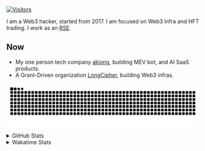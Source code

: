 <!-- markdownlint-disable MD041 MD010 MD033 -->
[![Visitors](https://api.visitorbadge.io/api/daily?path=Akagi201%2FAkagi201&label=Visitors%20Today&countColor=%2337d67a)](https://visitorbadge.io/status?path=Akagi201%2FAkagi201)

I am a Web3 hacker, started from 2017. I am focused on Web3 Infra and HFT trading.
I work as an [RSE](https://us-rse.org/about/what-is-an-rse/).

## Now

* My one person tech company [akjong](https://github.com/akjong), building MEV bot, and AI SaaS products.
* A Grant-Driven organization [LongCipher](https://github.com/longcipher), building Web3 infras.

[![github contribution grid snake animation](https://raw.githubusercontent.com/Akagi201/Akagi201/output/github-contribution-grid-snake.svg#gh-light-mode-only)](https://github.com/Akagi201)

<details>
<summary>GitHub Stats</summary>
  <a href="https://github.com/Akagi201"><img alt="Profile Detail" src="https://raw.githubusercontent.com/Akagi201/Akagi201/master/profile-summary-card-output/dracula/0-profile-details.svg" /></a>
  <a href="https://github.com/Akagi201"><img alt="Github Stats" src="https://raw.githubusercontent.com/Akagi201/Akagi201/master/profile-summary-card-output/dracula/3-stats.svg" /></a>
  <a href="https://github.com/Akagi201"><img alt="Lang By Commits" src="https://raw.githubusercontent.com/Akagi201/Akagi201/master/profile-summary-card-output/dracula/2-most-commit-language.svg" /></a>
</details>

<details>
<summary>Wakatime Stats</summary>
<br>

<!--START_SECTION:waka-->

```txt
From: 25 March 2025 - To: 01 April 2025

Total Time: 21 hrs 15 mins

Other        10 hrs 50 mins  ████████████▓░░░░░░░░░░░░   51.03 %
Rust         6 hrs 32 mins   ███████▓░░░░░░░░░░░░░░░░░   30.77 %
sh           1 hr 33 mins    ██░░░░░░░░░░░░░░░░░░░░░░░   07.35 %
TOML         1 hr 14 mins    █▒░░░░░░░░░░░░░░░░░░░░░░░   05.85 %
XML          14 mins         ▒░░░░░░░░░░░░░░░░░░░░░░░░   01.14 %
Text         14 mins         ▒░░░░░░░░░░░░░░░░░░░░░░░░   01.14 %
Markdown     14 mins         ▒░░░░░░░░░░░░░░░░░░░░░░░░   01.14 %
TypeScript   11 mins         ▒░░░░░░░░░░░░░░░░░░░░░░░░   00.90 %
SQL          4 mins          ░░░░░░░░░░░░░░░░░░░░░░░░░   00.32 %
JSON         2 mins          ░░░░░░░░░░░░░░░░░░░░░░░░░   00.20 %
```

<!--END_SECTION:waka-->

</details>

